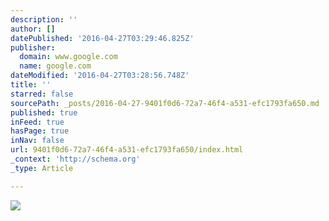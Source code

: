 ```yaml
---
description: ''
author: []
datePublished: '2016-04-27T03:29:46.825Z'
publisher:
  domain: www.google.com
  name: google.com
dateModified: '2016-04-27T03:28:56.748Z'
title: ''
starred: false
sourcePath: _posts/2016-04-27-9401f0d6-72a7-46f4-a531-efc1793fa650.md
published: true
inFeed: true
hasPage: true
inNav: false
url: 9401f0d6-72a7-46f4-a531-efc1793fa650/index.html
_context: 'http://schema.org'
_type: Article

---
```

![](http://the-grid-user-content.s3-us-west-2.amazonaws.com/dc3f1c5c-d5ec-4ed3-842c-ed10a603e26e.jpg)
